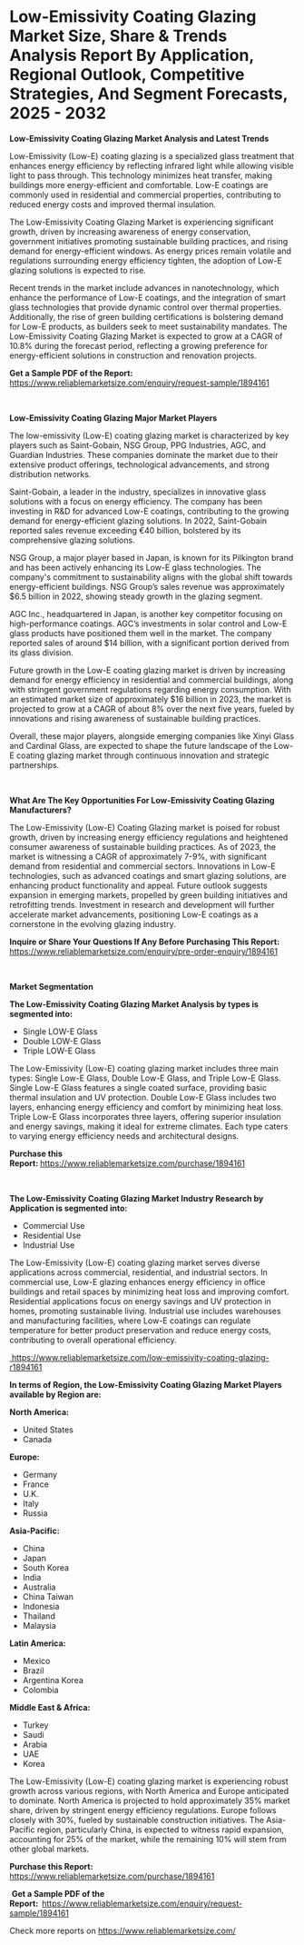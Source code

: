<p><h1>Low-Emissivity Coating Glazing Market Size, Share & Trends Analysis Report By Application, Regional Outlook, Competitive Strategies, And Segment Forecasts, 2025 - 2032</h1></p><p><strong>Low-Emissivity Coating Glazing Market Analysis and Latest Trends</strong></p>
<p><p>Low-Emissivity (Low-E) coating glazing is a specialized glass treatment that enhances energy efficiency by reflecting infrared light while allowing visible light to pass through. This technology minimizes heat transfer, making buildings more energy-efficient and comfortable. Low-E coatings are commonly used in residential and commercial properties, contributing to reduced energy costs and improved thermal insulation.</p><p>The Low-Emissivity Coating Glazing Market is experiencing significant growth, driven by increasing awareness of energy conservation, government initiatives promoting sustainable building practices, and rising demand for energy-efficient windows. As energy prices remain volatile and regulations surrounding energy efficiency tighten, the adoption of Low-E glazing solutions is expected to rise.</p><p>Recent trends in the market include advances in nanotechnology, which enhance the performance of Low-E coatings, and the integration of smart glass technologies that provide dynamic control over thermal properties. Additionally, the rise of green building certifications is bolstering demand for Low-E products, as builders seek to meet sustainability mandates. The Low-Emissivity Coating Glazing Market is expected to grow at a CAGR of 10.8% during the forecast period, reflecting a growing preference for energy-efficient solutions in construction and renovation projects.</p></p>
<p><strong>Get a Sample PDF of the Report:&nbsp;</strong> <a href="https://www.reliablemarketsize.com/enquiry/request-sample/1894161?utm_campaign=3553&utm_medium=2&utm_source=Github&utm_content=ia&utm_term=03042025&utm_id=low-emissivity-coating-glazing">https://www.reliablemarketsize.com/enquiry/request-sample/1894161</a></p>
<p>&nbsp;</p>
<p><strong>Low-Emissivity Coating Glazing Major Market Players</strong></p>
<p><p>The low-emissivity (Low-E) coating glazing market is characterized by key players such as Saint-Gobain, NSG Group, PPG Industries, AGC, and Guardian Industries. These companies dominate the market due to their extensive product offerings, technological advancements, and strong distribution networks.</p><p>Saint-Gobain, a leader in the industry, specializes in innovative glass solutions with a focus on energy efficiency. The company has been investing in R&D for advanced Low-E coatings, contributing to the growing demand for energy-efficient glazing solutions. In 2022, Saint-Gobain reported sales revenue exceeding €40 billion, bolstered by its comprehensive glazing solutions.</p><p>NSG Group, a major player based in Japan, is known for its Pilkington brand and has been actively enhancing its Low-E glass technologies. The company's commitment to sustainability aligns with the global shift towards energy-efficient buildings. NSG Group’s sales revenue was approximately $6.5 billion in 2022, showing steady growth in the glazing segment.</p><p>AGC Inc., headquartered in Japan, is another key competitor focusing on high-performance coatings. AGC’s investments in solar control and Low-E glass products have positioned them well in the market. The company reported sales of around $14 billion, with a significant portion derived from its glass division.</p><p>Future growth in the Low-E coating glazing market is driven by increasing demand for energy efficiency in residential and commercial buildings, along with stringent government regulations regarding energy consumption. With an estimated market size of approximately $16 billion in 2023, the market is projected to grow at a CAGR of about 8% over the next five years, fueled by innovations and rising awareness of sustainable building practices. </p><p>Overall, these major players, alongside emerging companies like Xinyi Glass and Cardinal Glass, are expected to shape the future landscape of the Low-E coating glazing market through continuous innovation and strategic partnerships.</p></p>
<p>&nbsp;</p>
<p><strong>What Are The Key Opportunities For Low-Emissivity Coating Glazing Manufacturers?</strong></p>
<p><p>The Low-Emissivity (Low-E) Coating Glazing market is poised for robust growth, driven by increasing energy efficiency regulations and heightened consumer awareness of sustainable building practices. As of 2023, the market is witnessing a CAGR of approximately 7-9%, with significant demand from residential and commercial sectors. Innovations in Low-E technologies, such as advanced coatings and smart glazing solutions, are enhancing product functionality and appeal. Future outlook suggests expansion in emerging markets, propelled by green building initiatives and retrofitting trends. Investment in research and development will further accelerate market advancements, positioning Low-E coatings as a cornerstone in the evolving glazing industry.</p></p>
<p><strong>Inquire or Share Your Questions If Any Before Purchasing This Report:</strong> <a href="https://www.reliablemarketsize.com/enquiry/pre-order-enquiry/1894161?utm_campaign=3553&utm_medium=2&utm_source=Github&utm_content=ia&utm_term=03042025&utm_id=low-emissivity-coating-glazing">https://www.reliablemarketsize.com/enquiry/pre-order-enquiry/1894161</a></p>
<p>&nbsp;</p>
<p><strong>Market Segmentation</strong></p>
<p><strong>The Low-Emissivity Coating Glazing Market Analysis by types is segmented into:</strong></p>
<p><ul><li>Single LOW-E Glass</li><li>Double LOW-E Glass</li><li>Triple LOW-E Glass</li></ul></p>
<p><p>The Low-Emissivity (Low-E) coating glazing market includes three main types: Single Low-E Glass, Double Low-E Glass, and Triple Low-E Glass. Single Low-E Glass features a single coated surface, providing basic thermal insulation and UV protection. Double Low-E Glass includes two layers, enhancing energy efficiency and comfort by minimizing heat loss. Triple Low-E Glass incorporates three layers, offering superior insulation and energy savings, making it ideal for extreme climates. Each type caters to varying energy efficiency needs and architectural designs.</p></p>
<p><strong>Purchase this Report:&nbsp;</strong><a href="https://www.reliablemarketsize.com/purchase/1894161?utm_campaign=3553&utm_medium=2&utm_source=Github&utm_content=ia&utm_term=03042025&utm_id=low-emissivity-coating-glazing">https://www.reliablemarketsize.com/purchase/1894161</a></p>
<p>&nbsp;</p>
<p><strong>The Low-Emissivity Coating Glazing Market Industry Research by Application is segmented into:</strong></p>
<p><ul><li>Commercial Use</li><li>Residential Use</li><li>Industrial Use</li></ul></p>
<p><p>The Low-Emissivity (Low-E) coating glazing market serves diverse applications across commercial, residential, and industrial sectors. In commercial use, Low-E glazing enhances energy efficiency in office buildings and retail spaces by minimizing heat loss and improving comfort. Residential applications focus on energy savings and UV protection in homes, promoting sustainable living. Industrial use includes warehouses and manufacturing facilities, where Low-E coatings can regulate temperature for better product preservation and reduce energy costs, contributing to overall operational efficiency.</p></p>
<p><a href="https://www.reliablemarketsize.com/low-emissivity-coating-glazing-r1894161?utm_campaign=3553&utm_medium=2&utm_source=Github&utm_content=ia&utm_term=03042025&utm_id=low-emissivity-coating-glazing">&nbsp;https://www.reliablemarketsize.com/low-emissivity-coating-glazing-r1894161</a></p>
<p><strong>In terms of Region, the Low-Emissivity Coating Glazing Market Players available by Region are:</strong></p>
<p>
    <p> <strong> North America: </strong>
        <ul>
            <li>United States</li>
            <li>Canada</li>
        </ul>
        </p> 
    <p> <strong> Europe: </strong>
        <ul>
            <li>Germany</li>
            <li>France</li>
            <li>U.K.</li>
            <li>Italy</li>
            <li>Russia</li>
        </ul>
        </p> 
    <p> <strong> Asia-Pacific: </strong>
        <ul>
            <li>China</li>
            <li>Japan</li>
            <li>South Korea</li>
            <li>India</li>
            <li>Australia</li>
            <li>China Taiwan</li>
            <li>Indonesia</li>
            <li>Thailand</li>
            <li>Malaysia</li>
        </ul>
        </p> 
    <p> <strong> Latin America: </strong>
        <ul>
            <li>Mexico</li>
            <li>Brazil</li>
            <li>Argentina Korea</li>
            <li>Colombia</li>
        </ul>
        </p> 
    <p> <strong> Middle East & Africa: </strong>
        <ul>
            <li>Turkey</li>
            <li>Saudi</li>
            <li>Arabia</li>
            <li>UAE</li>
            <li>Korea</li>
        </ul>
    </p>
    </p>
<p><p>The Low-Emissivity (Low-E) coating glazing market is experiencing robust growth across various regions, with North America and Europe anticipated to dominate. North America is projected to hold approximately 35% market share, driven by stringent energy efficiency regulations. Europe follows closely with 30%, fueled by sustainable construction initiatives. The Asia-Pacific region, particularly China, is expected to witness rapid expansion, accounting for 25% of the market, while the remaining 10% will stem from other global markets.</p></p>
<p><strong>Purchase this Report: </strong><a href="https://www.reliablemarketsize.com/purchase/1894161?utm_campaign=3553&utm_medium=2&utm_source=Github&utm_content=ia&utm_term=03042025&utm_id=low-emissivity-coating-glazing">https://www.reliablemarketsize.com/purchase/1894161</a></p>
<p>&nbsp;<strong>Get a Sample PDF of the Report:&nbsp;&nbsp;</strong><a href="https://www.reliablemarketsize.com/enquiry/request-sample/1894161?utm_campaign=3553&utm_medium=2&utm_source=Github&utm_content=ia&utm_term=03042025&utm_id=low-emissivity-coating-glazing">https://www.reliablemarketsize.com/enquiry/request-sample/1894161</a></p>
<p><strong></strong></p>
<p>Check more reports on <a href="https://www.reliablemarketsize.com/?utm_campaign=3553&utm_medium=2&utm_source=Github&utm_content=ia&utm_term=03042025&utm_id=low-emissivity-coating-glazing">https://www.reliablemarketsize.com/</a></p>